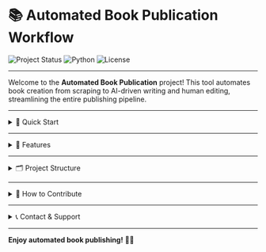 # 📚 Automated Book Publication Workflow

![Project Status](https://img.shields.io/badge/status-active-brightgreen)
![Python](https://img.shields.io/badge/python-3.8%2B-blue)
![License](https://img.shields.io/badge/license-MIT-green)

---

Welcome to the **Automated Book Publication** project! This tool automates book creation from scraping to AI-driven writing and human editing, streamlining the entire publishing pipeline.

---

<details>
<summary>🚀 Quick Start</summary>

1. **Clone the repo**
    ```bash
    git clone https://github.com/yourusername/automated-book-publication.git
    cd automated-book-publication
    ```

2. **Set up virtual environment**
    ```bash
    python -m venv venv
    source venv/bin/activate  # Windows: venv\Scripts\activate
    ```

3. **Install dependencies**
    ```bash
    pip install -r requirements.txt
    ```

4. **Configure API keys & environment variables**  
   Add your Hugging Face API token and any other keys to `.env` file.

5. **Run the main workflow**
    ```bash
    python main.py
    ```

</details>

---

<details>
<summary>🧩 Features</summary>

- 🔍 **Web Scraping**: Extracts book content and references automatically from the web  
- 🤖 **AI Chapter Generation**: Uses LLMs like Mistral to spin and generate chapters  
- ✍️ **Human-in-the-loop Editing**: Review and refine chapters for quality and coherence  
- 🎯 **Reinforcement Learning Optimization**: Improves chapter flow and overall book structure  
- 📚 **Multi-format Output**: Export finished books to PDF, EPUB, and more  
- 🔧 **Modular & Extensible**: Easily add new scraping sources or AI models

</details>

---

<details>
<summary>🗂️ Project Structure</summary>


├── main.py # Entry point to run the workflow
├── requirements.txt # Python dependencies
├── .env # Environment variables & API keys (not committed)
├── scraper/ # Web scraping modules
├── generation/ # AI generation scripts
├── editing/ # Human-in-the-loop editing tools
├── reinforcement/ # RL optimization algorithms
├── output/ # Generated books and logs
└── README.md # Project documentation

</details>

---

<details>
<summary>🎯 How to Contribute</summary>

We welcome contributions! Here’s how you can help:

1. Fork the repo  
2. Create a feature branch (`git checkout -b feature-name`)  
3. Commit your changes (`git commit -m 'Add feature'`)  
4. Push to your branch (`git push origin feature-name`)  
5. Open a Pull Request

Please ensure your code follows the existing style and add tests for new features.

</details>

---

<details>
<summary>📞 Contact & Support</summary>

- Created by **Aditya M.**  
- For questions, open an issue or contact me at: [your.email@example.com](mailto:your.email@example.com)  
- Join our discussion channel: [Discord Invite Link](https://discord.gg/yourlink)

</details>

---

**Enjoy automated book publishing!** 🚀📖


